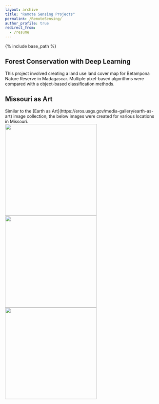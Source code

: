 ```yaml
---
layout: archive
title: "Remote Sensing Projects"
permalink: /RemoteSensing/
author_profile: true
redirect_from:
  - /resume
---
```


{% include base_path %}

<h2>Forest Conservation with Deep Learning</h2>
This project involved creating a land use land cover map for Betampona Nature Reserve in Madagascar. Multiple pixel-based algorithms were compared with a object-based classification methods. 

<h2>Missouri as Art</h2>
Similar to the [Earth as Art](https://eros.usgs.gov/media-gallery/earth-as-art) image collection, the below images were created for various locations in Missouri.  
<body>
<div class="image-container">
<img src='/images/johnson.png' style="width: 300px; height: auto; margin-right: 10px;"> 
<img src='/images/geometric.png' style="width: 300px; height: auto; margin-right: 10px;"> 
<img src='/images/stl.png' style="width: 300px; height: auto; margin-right: 10px;"> 
</div>   
</body>
